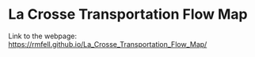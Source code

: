# La Crosse Transportation Flow Map

Link to the webpage: https://rmfell.github.io/La_Crosse_Transportation_Flow_Map/
